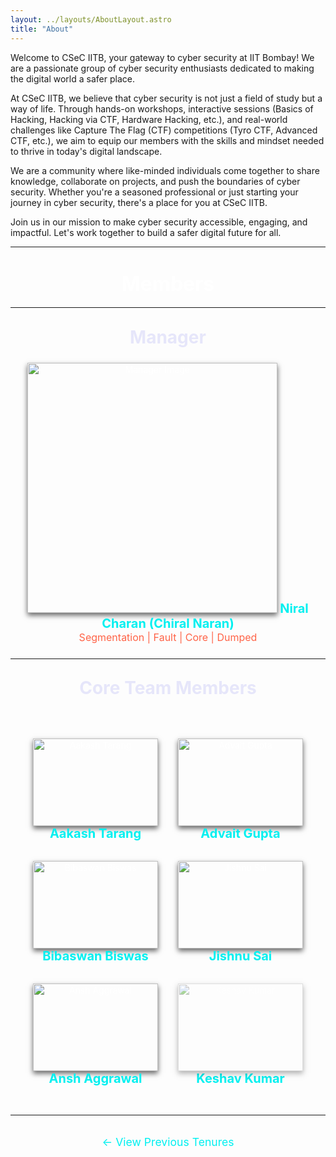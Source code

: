 ```yaml
---
layout: ../layouts/AboutLayout.astro
title: "About"
---
```


Welcome to CSeC IITB, your gateway to cyber security at IIT Bombay! We are a passionate group of cyber security enthusiasts dedicated to making the digital world a safer place.

At CSeC IITB, we believe that cyber security is not just a field of study but a way of life. Through hands-on workshops, interactive sessions (Basics of Hacking, Hacking via CTF, Hardware Hacking, etc.), and real-world challenges like Capture The Flag (CTF) competitions (Tyro CTF, Advanced CTF, etc.), we aim to equip our members with the skills and mindset needed to thrive in today's digital landscape.

We are a community where like-minded individuals come together to share knowledge, collaborate on projects, and push the boundaries of cyber security. Whether you're a seasoned professional or just starting your journey in cyber security, there's a place for you at CSeC IITB.

Join us in our mission to make cyber security accessible, engaging, and impactful. Let's work together to build a safer digital future for all.

<div style="color: white; padding: 0rem; text-align: center;">

---
# <span style="font-size: 2rem; color: #ffffff;">Members</span>
---
## <span style="color: #E6E6FA; font-size: 1.75rem;">Manager</span>

<div style="margin: 1.5rem 0;">
  <img src="/team/Niral.jpeg" alt="Manager Image" style="width: 400px; box-shadow: 0 4px 8px rgba(0, 0, 0, 0.6);">
  <span style="margin-top: 1rem; color: #00F0F0; font-size: 1.25rem;"><b>Niral Charan (Chiral Naran)</b></span><br>
  <span style="font-size: 1rem; color: #FF6347;">Segmentation | Fault | Core | Dumped</span>
</div>

---

## <span style="color: #E6E6FA; font-size: 1.75rem;">Core Team Members</span>

<div style="display: flex; flex-wrap: wrap; justify-content: center; gap: 2rem; margin-top: 2rem; padding: 2rem;">

  <!-- Team Member 1 -->
  <div style="width: 200px; text-align: center;">
    <img src="/team/AakashTarang.jpeg" alt="Aakash Tarang" style="width: 200px; height: 140px; object-fit: cover; box-shadow: 0 4px 8px rgba(0, 0, 0, 0.6);">
    <span style="margin-top: 0.5rem; color: #00F0F0; font-size: 1.25rem;"><b>Aakash Tarang</b></span>
  </div>

  <!-- Team Member 2 -->
  <div style="width: 200px; text-align: center;">
    <img src="/team/Advait.jpg" alt="Advait Gupta" style="width: 200px; height: 140px; object-fit: cover; box-shadow: 0 4px 8px rgba(0, 0, 0, 0.6);">
    <span style="margin-top: 0.5rem; color: #00F0F0; font-size: 1.25rem;"><b>Advait Gupta</b></span>
  </div>

  <!-- Team Member 3 -->
  <div style="width: 200px; text-align: center;">
    <img src="/team/BibaswanBiswas.jpg" alt="Bibaswan Biswas" style="width: 200px; height: 140px; object-fit: cover; box-shadow: 0 4px 8px rgba(0, 0, 0, 0.6);">
    <span style="margin-top: 0.5rem; color: #00F0F0; font-size: 1.25rem;"><b>Bibaswan Biswas</b></span>
  </div>

  <!-- Team Member 4 -->
  <div style="width: 200px; text-align: center;">
    <img src="/team/JishnuSai.jpg" alt="Jishnu Sai" style="width: 200px; height: 140px; object-fit: cover; box-shadow: 0 4px 8px rgba(0, 0, 0, 0.6);">
    <span style="margin-top: 0.5rem; color: #00F0F0; font-size: 1.25rem;"><b>Jishnu Sai</b></span>
  </div>

  <!-- Team Member 5 -->
  <div style="width: 200px; text-align: center;">
    <img src="/team/AnshAggrawal.jpg" alt="Ansh Aggrawal" style="width: 200px; height: 140px; object-fit: cover; box-shadow: 0 4px 8px rgba(0, 0, 0, 0.6);">
    <span style="margin-top: 0.5rem; color: #00F0F0; font-size: 1.25rem;"><b>Ansh Aggrawal</b></span>
  </div>

  <!-- Team Member 6 -->
  <div style="width: 200px; text-align: center;">
    <img src="/team/Keshav.jpg" alt="Keshav Kumar" style="width: 200px; height: 140px; object-fit: cover; opacity: 0.5; box-shadow: 0 4px 8px rgba(0, 0, 0, 0.6);">
    <span style="margin-top: 0.5rem; color: #00F0F0; font-size: 1.25rem;"><b>Keshav Kumar</b></span><br>
  </div>

</div>

---

<p style="text-align: center; margin-top: 2rem;">
  <a href="/previous-tenures" style="color: #00F0F0; font-size: 1.1rem; text-decoration: none;">
    ← View Previous Tenures
  </a>
</p>

</div>

